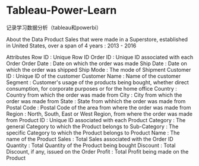 # Tableau-Power-Learn
记录学习数据分析（tableau和powerbi）

  About the Data
  Product Sales that were made in a Superstore, established in United States, over a span of 4 years : 2013 - 2016

  Attributes
  Row ID : Unique Row ID
  Order ID : Unique ID associated with each Order 
  Order Date : Date on which the order was made 
  Ship Date : Date on which the order was shipped 
  Ship Mode : The mode of Shipment 
  Customer ID : Unique ID of the customer 
  Customer Name : Name of the customer 
  Segment : Customer's usage of the products being bought, whether direct consumption, for corporate purposes or for the home office 
  Country : Country from which the order was made from 
  City : City from which the order was made from 
  State : State from whhich the order was made from 
  Postal Code : Postal Code of the area from where the order was made from 
  Region : North, South, East or West Region, from where the order was made from 
  Product ID : Unique ID associated with each Product 
  Category : The general Category to which the Product belongs to 
  Sub-Category : The specific Category to which the Product belongs to 
  Product Name : The name of the Product 
  Sales : Total Sales associated with the Order ID 
  Quantity : Total Quantity of the Product being bought 
  Discount : Total Discount, if any, issued on the Order 
  Profit : Total Profit being made on the Product 
